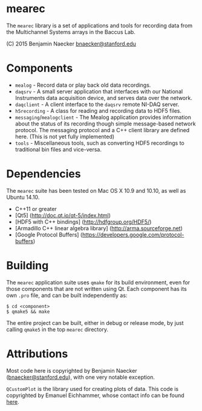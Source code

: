 mearec
======

The `mearec` library is a set of applications and tools for recording data from
the Multichannel Systems arrays in the Baccus Lab.

(C) 2015 Benjamin Naecker bnaecker@stanford.edu


Components
==========

- `mealog` - Record data or play back old data recordings.
- `daqsrv` - A small server application that interfaces with our National
Instruments data acquisition device, and serves data over the network.
- `daqclient` - A client interface to the `daqsrv` remote NI-DAQ server.
- `h5recording` - A class for reading and recording data to HDF5 files.
- `messaging`/`mealogclient` - The Mealog application provides information 
about the status of its recording though simple message-based network protocol. 
The messaging protocol and a C++ client library are defined here. (This is 
not yet fully implemented)
- `tools` - Miscellaneous tools, such as converting HDF5 recordings to traditional
bin files and vice-versa.


Dependencies
============

The `mearec` suite has been tested on Mac OS X 10.9 and 10.10, as well as 
Ubuntu 14.10.

- C++11 or greater
- [Qt5] (http://doc.qt.io/qt-5/index.html)
- [HDF5 with C++ bindings] (http://hdfgroup.org/HDF5/)
- [Armadillo C++ linear algebra library] (http://arma.sourceforge.net)
- [Google Protocol Buffers] (https://developers.google.com/protocol-buffers)

Building
========

The `mearec` application suite uses `qmake` for its build environment, even for
those components that are not written using Qt. Each component has its own
`.pro` file, and can be built independently as:

	$ cd <component>
	$ qmake5 && make

The entire project can be built, either in debug or release mode, by just calling
`qmake5` in the top `mearec` directory.

Attributions
============

Most code here is copyrighted by Benjamin Naecker (bnaecker@stanford.edu), with
one very notable exception.

`QCustomPlot` is the library used for creating plots of data. This code is
copyrighted by Emanuel Eichhammer, whose contact info can be found 
[here](http://www.qcustomplot.com/index.php/contact).

